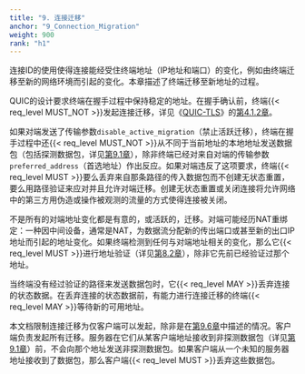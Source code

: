 ```yaml
---
title: "9. 连接迁移"
anchor: "9_Connection_Migration"
weight: 900
rank: "h1"
---
```


连接ID的使用使得连接能经受住终端地址（IP地址和端口）的变化，例如由终端迁移至新的网络环境而引起的变化。本章描述了终端迁移至新地址的过程。

QUIC的设计要求终端在握手过程中保持稳定的地址。在握手确认前，终端{{< req_level MUST_NOT >}}发起连接迁移，详见《[QUIC-TLS]()》的[第4.1.2章]()。

如果对端发送了传输参数`disable_active_migration`（禁止活跃迁移），终端在握手过程中还{{< req_level MUST_NOT >}}从不同于当前地址的本地地址发送数据包（包括探测数据包，详见[第9.1章]()），除非终端已经对来自对端的传输参数`preferred_address`（首选地址）作出反应。如果对端违反了这项要求，终端{{< req_level MUST >}}要么丢弃来自那条路径的传入数据包而不创建无状态重置，要么用路径验证来应对并且允许对端迁移。创建无状态重置或关闭连接将允许网络中的第三方用伪造或操作被观测的流量的方式使得连接被关闭。

不是所有的对端地址变化都是有意的，或活跃的，迁移。对端可能经历NAT重绑定：一种因中间设备，通常是NAT，为数据流分配新的传出端口或甚至新的出口IP地址而引起的地址变化。如果终端检测到任何与对端地址相关的变化，那么它{{< req_level MUST >}}进行地址验证（详见[第8.2章]()），除非它先前已经验证过那个地址。

当终端没有经过验证的路径来发送数据包时，它{{< req_level MAY >}}丢弃连接的状态数据。在丢弃连接的状态数据前，有能力进行连接迁移的终端{{< req_level MAY >}}等待新的可用地址。

本文档限制连接迁移为仅客户端可以发起，除非是在[第9.6章]()中描述的情况。客户端负责发起所有迁移。服务器在它们从某客户端地址接收到非探测数据包（详见[第9.1章]()）前，不会向那个地址发送非探测数据包。如果客户端从一个未知的服务器地址接收到了数据包，那么客户端{{< req_level MUST >}}丢弃这些数据包。
